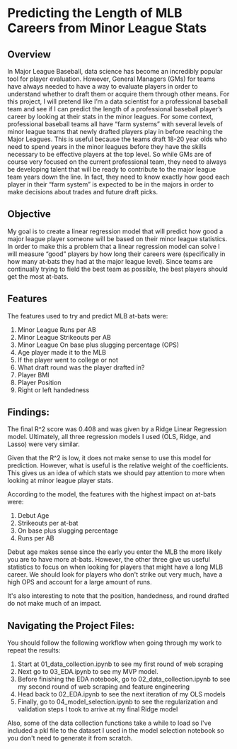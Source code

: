 # Predicting the Length of MLB Careers from Minor League Stats

## Overview
In Major League Baseball, data science has become an incredibly popular tool for player evaluation. However, General Managers (GMs) for teams have always needed to have a way to evaluate players in order to understand whether to draft them or acquire them through other means. For this project, I will pretend like I’m a data scientist for a professional baseball team and see if I can predict the length of a professional baseball player’s career by looking at their stats in the minor leagues. For some context, professional baseball teams all have “farm systems” with several levels of minor league teams that newly drafted players play in before reaching the Major Leagues. This is useful because the teams draft 18-20 year olds who need to spend years in the minor leagues before they have the skills necessary to be effective players at the top level. So while GMs are of course very focused on the current professional team, they need to always be developing talent that will be ready to contribute to the major league team years down the line. In fact, they need to know exactly how good each player in their “farm system” is expected to be in the majors in order to make decisions about trades and future draft picks. 


## Objective

My goal is to create a linear regression model that will predict how good a major league player someone will be based on their minor league statistics. In order to make this a problem that a linear regression model can solve I will measure “good” players by how long their careers were (specifically in how many at-bats they had at the major league level). Since teams are continually trying to field the best team as possible, the best players should get the most at-bats.


## Features

The features used to try and predict MLB at-bats were:
1. Minor League Runs per AB
1. Minor League Strikeouts per AB
1. Minor League On base plus slugging percentage (OPS)
1. Age player made it to the MLB
1. If the player went to college or not
1. What draft round was the player drafted in?
1. Player BMI
1. Player Position
1. Right or left handedness

## Findings:

The final R^2 score was 0.408 and was given by a Ridge Linear Regression model. Ultimately, all three regression models I used (OLS, Ridge, and Lasso) were very similar. 

Given that the R^2 is low, it does not make sense to use this model for prediction. However, what is useful is the relative weight of the coefficients. This gives us an idea of which stats we should pay attention to more when looking at minor league player stats. 

According to the model, the features with the highest impact on at-bats were:
1. Debut Age
1. Strikeouts per at-bat
1. On base plus slugging percentage 
1. Runs per AB

Debut age makes sense since the early you enter the MLB the more likely you are to have more at-bats. However, the other three give us useful statistics to focus on when looking for players that might have a long MLB career. We should look for players who don't strike out very much, have a high OPS and account for a large amount of runs. 

It's also interesting to note that the position, handedness, and round drafted do not make much of an impact. 

## Navigating the Project Files:
You should follow the following workflow when going through my work to repeat the results: 
1. Start at 01_data_collection.ipynb to see my first round of web scraping
1. Next go to 03_EDA.ipynb to see my MVP model. 
1. Before finishing the EDA notebook, go to 02_data_collection.ipynb to see my second round of web scraping and feature engineering
1. Head back to 02_EDA.ipynb to see the next iteration of my OLS models
1. Finally, go to 04_model_selection.ipynb to see the regularization and validation steps I took to arrive at my final Ridge model

Also, some of the data collection functions take a while to load so I've included a pkl file to the dataset I used in the model selection notebook so you don't need to generate it from scratch.

